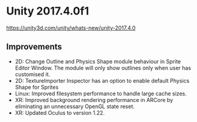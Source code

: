# Unity 2017.4.0f1
https://unity3d.com/unity/whats-new/unity-2017.4.0

## Improvements

<ul>
<li>2D: Change Outline and Physics Shape module behaviour in Sprite Editor Window. The module will only show outlines only when user has customised it.</li>
<li>2D: TextureImporter Inspector has an option to enable default Physics Shape for Sprites</li>
<li>Linux: Improved filesystem performance to handle large cache sizes.</li>
<li>XR: Improved background rendering performance in ARCore by eliminating an unnecessary OpenGL state reset.</li>
<li>XR: Updated Oculus to version 1.22.</li>
</ul>
